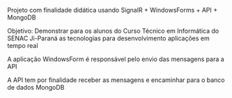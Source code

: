 Projeto com finalidade didática usando SignalR + WindowsForms + API + MongoDB

Objetivo: Demonstrar para os alunos do Curso Técnico em Informática do SENAC Ji-Paraná as tecnologias para desenvolvimento aplicações em tempo real

A aplicação WindowsForm é responsável pelo envio das mensagens para a API

A API tem por finalidade receber as mensagens e encaminhar para o banco de dados MongoDB


